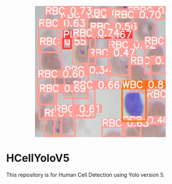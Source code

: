 <p align="center">
  <img src="/sample.jpg" width="350" align="center">
</p>

# HCellYoloV5
This repository is for Human Cell Detection using Yolo version 5.
